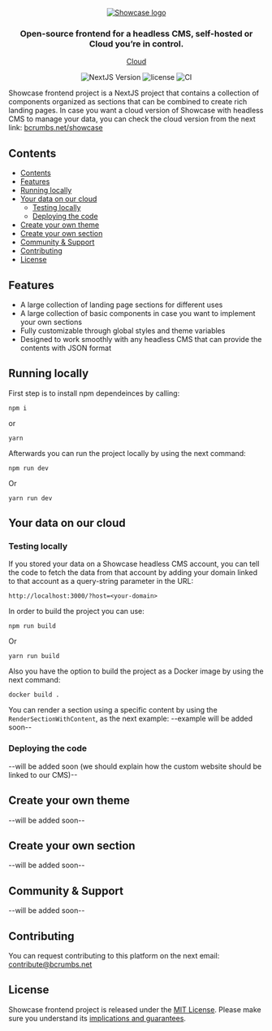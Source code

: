 <p align="center">
  <a href="https://bcrumbs.net/showcase">
    <img src="https://cdn.dconfig.com/globalresources/1132/Resources/logo/Showcase%20Horizontal.png" alt="Showcase logo" />
  </a>
</p>

<h3 align="center">Open-source frontend for a headless CMS, self-hosted or Cloud you’re in control.</h3>

<p align="center"><a href="https://bcrumbs.net/showcase">Cloud</a></p>


<p align="center">
  <img src="https://img.shields.io/badge/nextjs-v12-blue.svg" alt="NextJS Version" />
  <img src="https://img.shields.io/badge/license-MIT-blue.svg" alt="license" />
  <img src="https://dev.azure.com/dConfig/BC-Mono/_apis/build/status%2FShowcase%20CI?branchName=master" alt="CI">
</p>

Showcase frontend project is a NextJS project that contains a collection of components organized as sections that can be combined to create rich landing pages.
In case you want a cloud version of Showcase with headless CMS to manage your data, you can check the cloud version from the next link:
[bcrumbs.net/showcase](https://bcrumbs.net/showcase) 

## Contents

- [Contents](#contents)
- [Features](#features)
- [Running locally](#running-locally)
- [Your data on our cloud](#your-data-on-our-cloud)
  - [Testing locally](#testing-locally)
  - [Deploying the code](#deploying-the-code)
- [Create your own theme](#create-your-own-theme)
- [Create your own section](#create-your-own-section)
- [Community \& Support](#community--support)
- [Contributing](#contributing)
- [License](#license)

## Features
- A large collection of landing page sections for different uses
- A large collection of basic components in case you want to implement your own sections
- Fully customizable through global styles and theme variables
- Designed to work smoothly with any headless CMS that can provide the contents with JSON format

## Running locally
First step is to install npm dependeinces by calling:
```console
npm i
```
or
```console
yarn
```
Afterwards you can run the project locally by using the next command:
```console
npm run dev
```
Or
```console
yarn run dev
```

## Your data on our cloud

### Testing locally
If you stored your data on a Showcase headless CMS account, you can tell the code to fetch the data from that account by adding your domain linked to that account as a query-string parameter in the URL:
```
http://localhost:3000/?host=<your-domain>
```
In order to build the project you can use:
```console
npm run build
```
Or
```console
yarn run build
```

Also you have the option to build the project as a Docker image by using the next command:
```console
docker build .
```

You can render a section using a specific content by using the `RenderSectionWithContent`, as the next example:
--example will be added soon--


### Deploying the code
--will be added soon (we should explain how the custom website should be linked to our CMS)--

## Create your own theme
--will be added soon--

## Create your own section
--will be added soon--

## Community & Support
--will be added soon--

## Contributing
You can request contributing to this platform on the next email: contribute@bcrumbs.net

## License
Showcase frontend project is released under the [MIT License](LICENSE).
Please make sure you understand its [implications and guarantees](https://writing.kemitchell.com/2016/09/21/MIT-License-Line-by-Line.html).